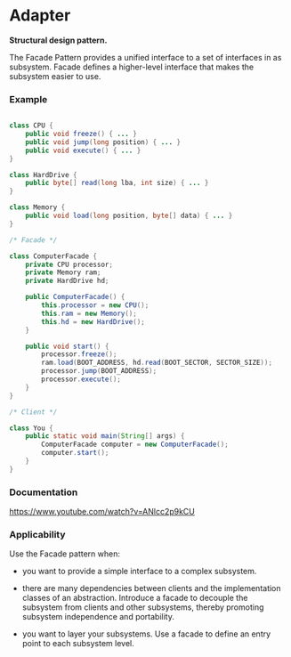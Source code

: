 # Adapter

**Structural design pattern.**

The Facade Pattern provides a unified interface to a set of interfaces in as subsystem. Facade defines a higher-level interface that makes the subsystem easier to use.

### Example

``` Java

class CPU {
    public void freeze() { ... }
    public void jump(long position) { ... }
    public void execute() { ... }
}

class HardDrive {
    public byte[] read(long lba, int size) { ... }
}

class Memory {
    public void load(long position, byte[] data) { ... }
}

/* Facade */

class ComputerFacade {
    private CPU processor;
    private Memory ram;
    private HardDrive hd;

    public ComputerFacade() {
        this.processor = new CPU();
        this.ram = new Memory();
        this.hd = new HardDrive();
    }

    public void start() {
        processor.freeze();
        ram.load(BOOT_ADDRESS, hd.read(BOOT_SECTOR, SECTOR_SIZE));
        processor.jump(BOOT_ADDRESS);
        processor.execute();
    }
}

/* Client */

class You {
    public static void main(String[] args) {
        ComputerFacade computer = new ComputerFacade();
        computer.start();
    }
}
```
### Documentation

https://www.youtube.com/watch?v=ANlcc2p9kCU

### Applicability

Use the Facade pattern when:

* you want to provide a simple interface to a complex subsystem. 

* there are many dependencies between clients and the implementation classes of an abstraction. Introduce a facade to decouple the subsystem from clients and other subsystems, thereby promoting subsystem independence and portability.

* you want to layer your subsystems. Use a facade to define an entry point to each subsystem level.

